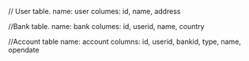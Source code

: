 // User table.
name: user
columes: id, name, address

//Bank table.
name: bank
columes: id, userid, name, country

//Account table
name: account
columns: id, userid, bankid, type, name, opendate
